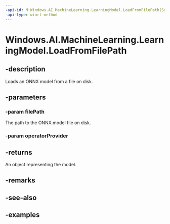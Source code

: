 ```yaml
---
-api-id: M:Windows.AI.MachineLearning.LearningModel.LoadFromFilePath(System.String,Windows.AI.MachineLearning.ILearningModelOperatorProvider)
-api-type: winrt method
---
```


<!-- Method syntax.
public LearningModel LearningModel.LoadFromFilePath(String filePath, ILearningModelOperatorProvider operatorProvider)
-->

# Windows.AI.MachineLearning.LearningModel.LoadFromFilePath

## -description
Loads an ONNX model from a file on disk.

## -parameters

### -param filePath
The path to the ONNX model file on disk.

### -param operatorProvider

## -returns
An object representing the model.

## -remarks

## -see-also

## -examples

